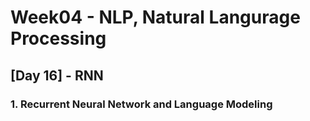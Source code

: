 # Week04 - NLP, Natural Langurage Processing

## [Day 16] - RNN

### 1. Recurrent Neural Network and Language Modeling